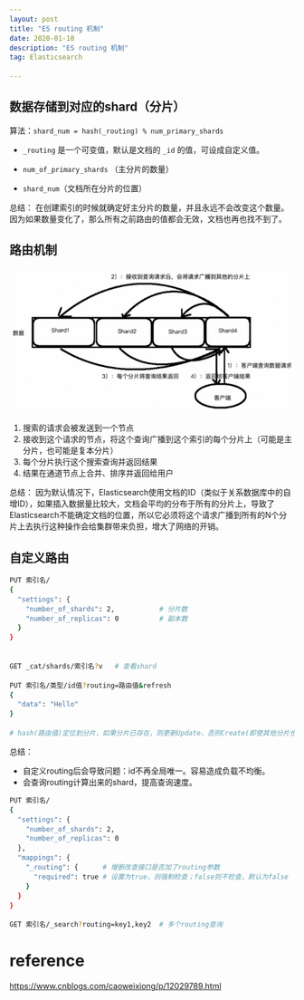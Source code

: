 ```yaml
---
layout: post
title: "ES routing 机制"
date: 2020-01-10
description: "ES routing 机制"
tag: Elasticsearch

---
```



## 数据存储到对应的shard（分片）

算法：`shard_num = hash(_routing) % num_primary_shards`

- `_routing` 是一个可变值，默认是文档的 `_id` 的值，可设成自定义值。 

- `num_of_primary_shards` （主分片的数量）

- `shard_num`（文档所在分片的位置）

总结：
在创建索引的时候就确定好主分片的数量，并且永远不会改变这个数量。因为如果数量变化了，那么所有之前路由的值都会无效，文档也再也找不到了。



## 路由机制

![png](/images/posts/all/ES路由查询机制.png)

1. 搜索的请求会被发送到一个节点
2. 接收到这个请求的节点，将这个查询广播到这个索引的每个分片上（可能是主分片，也可能是复本分片）
3. 每个分片执行这个搜索查询并返回结果
4. 结果在通道节点上合并、排序并返回给用户

总结：
因为默认情况下，Elasticsearch使用文档的ID（类似于关系数据库中的自增ID），如果插入数据量比较大，文档会平均的分布于所有的分片上，导致了Elasticsearch不能确定文档的位置，所以它必须将这个请求广播到所有的N个分片上去执行这种操作会给集群带来负担，增大了网络的开销。

## 自定义路由

```sh
PUT 索引名/
{
  "settings": {
    "number_of_shards": 2,           # 分片数
    "number_of_replicas": 0          # 副本数
  }
}


GET _cat/shards/索引名?v   # 查看shard

PUT 索引名/类型/id值?routing=路由值&refresh
{
  "data": "Hello"
}

# hash(路由值)定位到分片，如果分片已存在，则更新Update，否则Create(即使其他分片也有此id也会创建)
```

总结：
- 自定义routing后会导致问题：id不再全局唯一。容易造成负载不均衡。
- 会查询routing计算出来的shard，提高查询速度。


```sh
PUT 索引名/
{
  "settings": {
    "number_of_shards": 2,
    "number_of_replicas": 0
  },
  "mappings": {
    "_routing": {      # 增删改查接口是否加了routing参数
      "required": true # 设置为true，则强制检查；false则不检查，默认为false
    }
  }
}

GET 索引名/_search?routing=key1,key2  # 多个routing查询
```



# reference

https://www.cnblogs.com/caoweixiong/p/12029789.html




